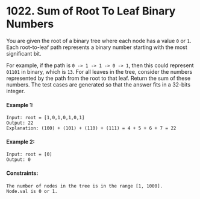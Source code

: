 # 1022. Sum of Root To Leaf Binary Numbers

You are given the root of a binary tree where each node has a value `0` or `1`. Each root-to-leaf path represents a binary number starting with the most significant bit.

For example, if the path is `0 -> 1 -> 1 -> 0 -> 1`, then this could represent `01101` in binary, which is `13`.
For all leaves in the tree, consider the numbers represented by the path from the root to that leaf. Return the sum of these numbers.
The test cases are generated so that the answer fits in a 32-bits integer.
#### Example 1:
```
Input: root = [1,0,1,0,1,0,1]
Output: 22
Explanation: (100) + (101) + (110) + (111) = 4 + 5 + 6 + 7 = 22
```
#### Example 2:
```
Input: root = [0]
Output: 0
```
#### Constraints:
```
The number of nodes in the tree is in the range [1, 1000].
Node.val is 0 or 1.
```
